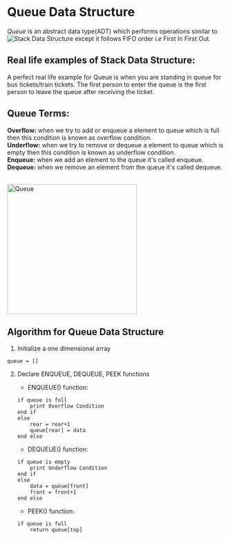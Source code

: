 # **Queue Data Structure**
*Queue* is an abstract data type(ADT) which performs operations similar to ![Stack Data Structure](https://github.com/Somanyu/DataStructure/tree/main/Stack) except it follows FIFO order *i.e* First In First Out. 

## Real life examples of Stack Data Structure:
A perfect real life example for Queue is when you are standing in queue for bus tickets/train tickets. The first person to enter the queue is the first person to leave the queue after receiving the ticket. 

## Queue Terms:
**Overflow:** when we try to add or enqueue a element to queue which is full then this condition is known as overflow condition.<br>
**Underflow:** when we try to remove or dequeue a element to queue which is empty then this condition is known as underflow condition.<br>
**Enqueue:** when we add an element to the queue it's called enqueue.<br>
**Dequeue:** when we remove an element from the queue it's called dequeue.

<br>

<img src="https://www.codesdope.com/staticroot/images/ds/queue1.png" alt="Queue" height="300">

<br>

## Algorithm for Queue Data Structure

1. Initialize a one dimensional array
```
queue = []
```
2. Declare ENQUEUE, DEQUEUE, PEEK functions

    * ENQUEUE() function:
    ```
    if queue is full
        print Overflow Condition
    end if
    else 
        rear = rear+1
        queue[rear] = data
    end else
    ```
    * DEQUEUE() function:
    ```
    if queue is empty
        print Underflow Condition
    end if
    else
        data = queue[front]
        front = front+1
    end else
    ```
    * PEEK() function:
    ```
    if queue is full
        return queue[top]
    ```
        